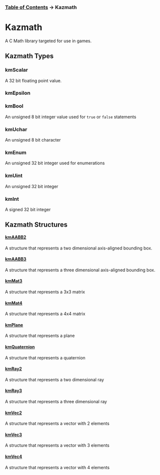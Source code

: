 ### [Table of Contents](../Lua.md) -> Kazmath  
# Kazmath  
A C Math library targeted for use in games.
## Kazmath Types  

### kmScalar
A 32 bit floating point value.

### kmEpsilon

### kmBool
An unsigned 8 bit integer value used for `true` or `false` statements

### kmUchar
An unsigned 8 bit character

### kmEnum
An unsigned 32 bit integer used for enumerations

### kmUint
An unsigned 32 bit integer

### kmInt
A signed 32 bit integer


## Kazmath Structures  
#### [kmAABB2](aabb2.md)  
A structure that represents a two dimensional axis-aligned bounding box.  
#### [kmAABB3](aabb3.md)  
A structure that represents a three dimensional axis-aligned bounding box.  
#### [kmMat3](mat3.md)  
A structure that represents a 3x3 matrix  
#### [kmMat4](mat4.md)  
A structure that represents a 4x4 matrix  
#### [kmPlane](plane.md)  
A structure that represents a plane  
#### [kmQuaternion](quaternion.md)  
A structure that represents a quaternion  
#### [kmRay2](ray2.md)  
A structure that represents a two dimensional ray  
#### [kmRay3](ray3.md)  
A structure that represents a three dimensional ray  
#### [kmVec2](vec2.md)  
A structure that represents a vector with 2 elements  
#### [kmVec3](vec3.md)  
A structure that represents a vector with 3 elements  
#### [kmVec4](vec4.md)  
A structure that represents a vector with 4 elements  
